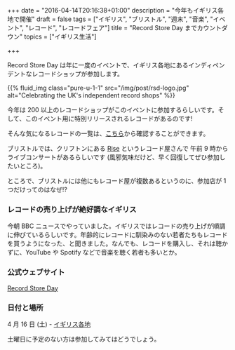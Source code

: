 +++
date = "2016-04-14T20:16:38+01:00"
description = "今年もイギリス各地で開催"
draft = false
tags = ["イギリス", "ブリストル", "週末", "音楽", "イベント", "レコード", "レコードフェア"]
title = "Record Store Day までカウントダウン"
topics = ["イギリス生活"]

+++

Record Store Day は年に一度のイベントで、イギリス各地にあるインディペンデントなレコードショップが参加します。

{{% fluid_img class="pure-u-1-1" src="/img/post/rsd-logo.jpg" alt="Celebrating the UK's independent record shops" %}}

<!--more-->

今年は 200 以上のレコードショップがこのイベントに参加するらしいです。そして、このイベント用に特別リリースされるレコードがあるのです!

そんな気になるレコードの一覧は、[こちら](http://recordstoreday.co.uk/exclusive-releases/rsd-2016)から確認することができます。

ブリストルでは、クリフトンにある [Rise](http://www.rise-music.co.uk/) というレコード屋さんで 午前 9 時からライブコンサートがあるらしいです (風邪気味だけど、早く回復してぜひ参加したいところ)。

ところで、ブリストルには他にもレコード屋が複数あるというのに、参加店が 1 つだけってのはなぜ!?

### レコードの売り上げが絶好調なイギリス

今朝 BBC ニュースでやっていました。イギリスではレコードの売り上げが順調に伸びているらしいです。年齢的にレコードに馴染みのない若者たちもレコードを買うようになった、と聞きました。なんでも、レコードを購入し、それは聴かずに、YouTube や Spotify などで音楽を聴く若者も多いとか。

### 公式ウェブサイト

[Record Store Day](http://recordstoreday.co.uk/home/)

### 日付と場所

4 月 16 日 (土) - [イギリス各地](http://recordstoreday.co.uk/participating-stores/)

土曜日に予定のない方は参加してみてはどうでしょう。